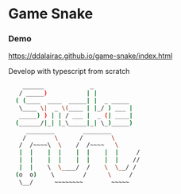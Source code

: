 # Game Snake

### Demo
https://ddalairac.github.io/game-snake/index.html
 
Develop with typescript from scratch

```sh
    ______             _              
   / _____)           | |              
  ( (____  ____  _____| |  _ _____     
   \____ \|  _ \(____ | |_/ ) ___ |    
   _____) ) | | / ___ |  _ (| ____|    
  (______/|_| |_\_____|_| \_)_____)    
     ________        ________         
    /        \      /        \         
   /  /~~~~\  \    /  /~~~~   \        
   |  |    |  |    |  |    |  |     / 
   |  |    |  |    |  |    |  |    // 
   |  |    \  \____/  /    \  \__/ /   
  (o  o)    \        /      \     /    
   \__/      ~~~~~~~~        ~~~~~  
```
